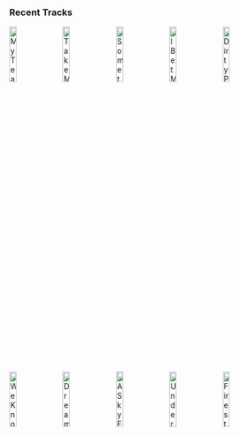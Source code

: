 ### Recent Tracks
[<img src='https://lastfm.freetls.fastly.net/i/u/300x300/9636b4b70d6a4aed99ba42859a9d3297.png' width='16%' height='16%' alt='My Tears Are Becoming a Sea'>](https://www.last.fm/music/m83/_/my%2btears%2bare%2bbecoming%2ba%2bsea)&nbsp;&nbsp;&nbsp;&nbsp;[<img src='https://lastfm.freetls.fastly.net/i/u/300x300/3b60af28d16a4081a80215ab01a4b14a.png' width='16%' height='16%' alt='Take Me Home (feat. Bebe Rexha)'>](https://www.last.fm/music/cash%2bcash/_/take%2bme%2bhome%2b%2528feat.%2bbebe%2brexha%2529)&nbsp;&nbsp;&nbsp;&nbsp;[<img src='https://lastfm.freetls.fastly.net/i/u/300x300/aa9e02325be944cab8e4392f1948f5e0.png' width='16%' height='16%' alt='Something Good Can Work'>](https://www.last.fm/music/two%2bdoor%2bcinema%2bclub/_/something%2bgood%2bcan%2bwork)&nbsp;&nbsp;&nbsp;&nbsp;[<img src='https://lastfm.freetls.fastly.net/i/u/300x300/74b0399872646052464309d621075339.png' width='16%' height='16%' alt='I Bet My Life'>](https://www.last.fm/music/imagine%2bdragons/_/i%2bbet%2bmy%2blife)&nbsp;&nbsp;&nbsp;&nbsp;[<img src='https://lastfm.freetls.fastly.net/i/u/300x300/b3699e505606456193e0971e6e7af6f4.png' width='16%' height='16%' alt='Dirty Paws'>](https://www.last.fm/music/of%2bmonsters%2band%2bmen/_/dirty%2bpaws)&nbsp;&nbsp;&nbsp;&nbsp;<br>[<img src='https://lastfm.freetls.fastly.net/i/u/300x300/3a45f08c32702b682d944b15bad8e0d9.png' width='16%' height='16%' alt='We Know'>](https://www.last.fm/music/lin-manuel%2bmiranda/_/we%2bknow)&nbsp;&nbsp;&nbsp;&nbsp;[<img src='https://lastfm.freetls.fastly.net/i/u/300x300/99091aee8b5b47a9c740edae61864f44.png' width='16%' height='16%' alt='Dreaming'>](https://www.last.fm/music/smallpools/_/dreaming)&nbsp;&nbsp;&nbsp;&nbsp;[<img src='https://lastfm.freetls.fastly.net/i/u/300x300/f021267cf74c4cf2cc01ecb4ddb66198.png' width='16%' height='16%' alt='A Sky Full of Stars'>](https://www.last.fm/music/coldplay/_/a%2bsky%2bfull%2bof%2bstars)&nbsp;&nbsp;&nbsp;&nbsp;[<img src='https://lastfm.freetls.fastly.net/i/u/300x300/65d41ffa467f4d16adf8bf876c586c78.png' width='16%' height='16%' alt='Under Cover of Darkness'>](https://www.last.fm/music/the%2bstrokes/_/under%2bcover%2bof%2bdarkness)&nbsp;&nbsp;&nbsp;&nbsp;[<img src='https://lastfm.freetls.fastly.net/i/u/300x300/08a6555ce5aa46bdc6889db73629b5b2.png' width='16%' height='16%' alt='Firestone'>](https://www.last.fm/music/kygo/_/firestone)&nbsp;&nbsp;&nbsp;&nbsp;<br>
